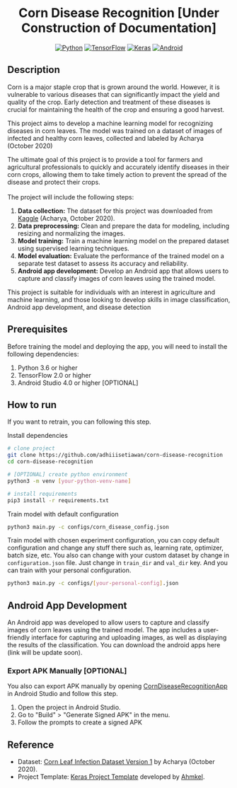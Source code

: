 <div align="center">

# Corn Disease Recognition [Under Construction of Documentation]

[![Python](https://img.shields.io/badge/Python-3776AB?logo=python&logoColor=white)](https://www.python.org/)
[![TensorFlow](https://img.shields.io/badge/TensorFlow-FF6F00?logo=tensorflow&logoColor=white)](https://www.tensorflow.org)
[![Keras](https://img.shields.io/badge/Keras-FF0000?logo=keras&logoColor=white)](https://keras.io/)
[![Android](https://img.shields.io/badge/Android-3DDC84?logo=android&logoColor=white)](https://www.android.com)
  
</div>

## Description

Corn is a major staple crop that is grown around the world. However, it is vulnerable to various diseases that can significantly impact the yield and quality of the crop. Early detection and treatment of these diseases is crucial for maintaining the health of the crop and ensuring a good harvest.

This project aims to develop a machine learning model for recognizing diseases in corn leaves. The model was trained on a dataset of images of infected and healthy corn leaves, collected and labeled by Acharya (October 2020)

The ultimate goal of this project is to provide a tool for farmers and agricultural professionals to quickly and accurately identify diseases in their corn crops, allowing them to take timely action to prevent the spread of the disease and protect their crops.
<br>
<br>
The project will include the following steps:

1. **Data collection:** The dataset for this project was downloaded from [Kaggle](https://www.kaggle.com/datasets/qramkrishna/corn-leaf-infection-dataset) (Acharya, October 2020).
2. **Data preprocessing:** Clean and prepare the data for modeling, including resizing and normalizing the images.
3. **Model training:** Train a machine learning model on the prepared dataset using supervised learning techniques.
4. **Model evaluation:** Evaluate the performance of the trained model on a separate test dataset to assess its accuracy and reliability.
5. **Android app development:** Develop an Android app that allows users to capture and classify images of corn leaves using the trained model.

This project is suitable for individuals with an interest in agriculture and machine learning, and those looking to develop skills in image classification, Android app development, and disease detection

## Prerequisites
Before training the model and deploying the app, you will need to install the following dependencies:

1. Python 3.6 or higher
2. TensorFlow 2.0 or higher
3. Android Studio 4.0 or higher [OPTIONAL]


## How to run

If you want to retrain, you can following this step.

Install dependencies

```bash
# clone project
git clone https://github.com/adhiiisetiawan/corn-disease-recognition
cd corn-disease-recognition

# [OPTIONAL] create python environment
python3 -m venv [your-python-venv-name]

# install requirements
pip3 install -r requirements.txt
```

Train model with default configuration

```bash
python3 main.py -c configs/corn_disease_config.json
```

Train model with chosen experiment configuration, you can copy default configuration and change any stuff there such as, learning rate, optimizer, batch size, etc. You also can change with your custom dataset by change in `configuration.json` file. Just change in `train_dir` and `val_dir` key. And you can train with your personal configuration.

```bash
python3 main.py -c configs/[your-personal-config].json
```

## Android App Development
An Android app was developed to allow users to capture and classify images of corn leaves using the trained model. The app includes a user-friendly interface for capturing and uploading images, as well as displaying the results of the classification. You can download the android apps here (link will be update soon). 

### Export APK Manually [OPTIONAL]
You also can export APK manually by opening [CornDiseaseRecognitionApp](https://github.com/adhiiisetiawan/corn-disease-recognition/tree/main/CornDiseaseRecognitionApp) in Android Studio and follow this step. 
1. Open the project in Android Studio.
2. Go to "Build" > "Generate Signed APK" in the menu.
3. Follow the prompts to create a signed APK


## Reference
* Dataset: [Corn Leaf Infection Dataset Version 1](https://www.kaggle.com/datasets/qramkrishna/corn-leaf-infection-dataset) by Acharya (October 2020).
* Project Template: [Keras Project Template](https://github.com/Ahmkel/Keras-Project-Template) developed by [Ahmkel](https://github.com/Ahmkel).
